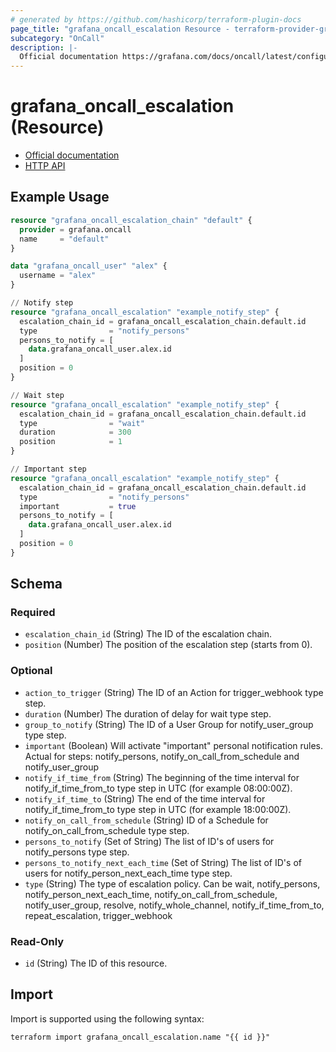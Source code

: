 ```yaml
---
# generated by https://github.com/hashicorp/terraform-plugin-docs
page_title: "grafana_oncall_escalation Resource - terraform-provider-grafana"
subcategory: "OnCall"
description: |-
  Official documentation https://grafana.com/docs/oncall/latest/configure/escalation-chains-and-routes/HTTP API https://grafana.com/docs/oncall/latest/oncall-api-reference/escalation_policies/
---
```


# grafana_oncall_escalation (Resource)

- [Official documentation](https://grafana.com/docs/oncall/latest/configure/escalation-chains-and-routes/)
- [HTTP API](https://grafana.com/docs/oncall/latest/oncall-api-reference/escalation_policies/)

## Example Usage

```terraform
resource "grafana_oncall_escalation_chain" "default" {
  provider = grafana.oncall
  name     = "default"
}

data "grafana_oncall_user" "alex" {
  username = "alex"
}

// Notify step
resource "grafana_oncall_escalation" "example_notify_step" {
  escalation_chain_id = grafana_oncall_escalation_chain.default.id
  type                = "notify_persons"
  persons_to_notify = [
    data.grafana_oncall_user.alex.id
  ]
  position = 0
}

// Wait step
resource "grafana_oncall_escalation" "example_notify_step" {
  escalation_chain_id = grafana_oncall_escalation_chain.default.id
  type                = "wait"
  duration            = 300
  position            = 1
}

// Important step
resource "grafana_oncall_escalation" "example_notify_step" {
  escalation_chain_id = grafana_oncall_escalation_chain.default.id
  type                = "notify_persons"
  important           = true
  persons_to_notify = [
    data.grafana_oncall_user.alex.id
  ]
  position = 0
}
```

<!-- schema generated by tfplugindocs -->

## Schema

### Required

- `escalation_chain_id` (String) The ID of the escalation chain.
- `position` (Number) The position of the escalation step (starts from 0).

### Optional

- `action_to_trigger` (String) The ID of an Action for trigger_webhook type step.
- `duration` (Number) The duration of delay for wait type step.
- `group_to_notify` (String) The ID of a User Group for notify_user_group type step.
- `important` (Boolean) Will activate "important" personal notification rules. Actual for steps: notify_persons, notify_on_call_from_schedule and notify_user_group
- `notify_if_time_from` (String) The beginning of the time interval for notify_if_time_from_to type step in UTC (for example 08:00:00Z).
- `notify_if_time_to` (String) The end of the time interval for notify_if_time_from_to type step in UTC (for example 18:00:00Z).
- `notify_on_call_from_schedule` (String) ID of a Schedule for notify_on_call_from_schedule type step.
- `persons_to_notify` (Set of String) The list of ID's of users for notify_persons type step.
- `persons_to_notify_next_each_time` (Set of String) The list of ID's of users for notify_person_next_each_time type step.
- `type` (String) The type of escalation policy. Can be wait, notify_persons, notify_person_next_each_time, notify_on_call_from_schedule, notify_user_group, resolve, notify_whole_channel, notify_if_time_from_to, repeat_escalation, trigger_webhook

### Read-Only

- `id` (String) The ID of this resource.

## Import

Import is supported using the following syntax:

```shell
terraform import grafana_oncall_escalation.name "{{ id }}"
```

